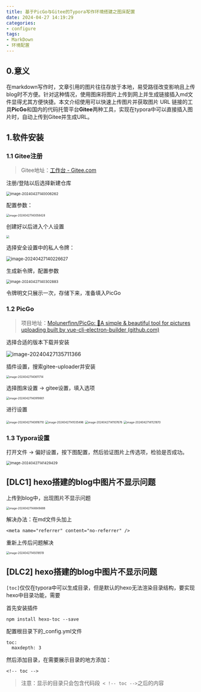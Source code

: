 ```yaml
---
title: 基于PicGo与Gitee的Typora写作环境搭建之图床配置
date: 2024-04-27 14:19:29
categories:
- configure
tags: 
- MarkDown
- 环境配置
---
```


<meta name="referrer" content="no-referrer" />

<!-- toc -->

## 0.意义

在markdown写作时，文章引用的图片往往存放于本地，易受路径改变影响且上传blog时不方便。针对这种情况，使用图床将图片上传到网上并生成链接插入md文件显得尤其方便快捷。本文介绍使用可以快速上传图片并获取图片 URL 链接的工具**PicGo**和国内的代码托管平台**Gitee**两种工具，实现在typora中可以直接插入图片时，自动上传到Gitee并生成URL。

## 1.软件安装

### 1.1 Gitee注册

> Gitee地址：[工作台 - Gitee.com](https://gitee.com/)

注册/登陆以后选择新建仓库

<img src="https://gitee.com/tosfk/blog-pic/raw/master/202404271400303.png" alt="image-20240427140006262" style="zoom: 67%;" />

配置参数：

<img src="https://gitee.com/tosfk/blog-pic/raw/master/202404271400487.png" alt="image-20240427140058428" style="zoom: 50%;" />

创建好以后进入个人设置

<img src="https://gitee.com/tosfk/blog-pic/raw/master/202404271415276.png" style="zoom:50%;" />

选择安全设置中的私人令牌：

<img src="https://gitee.com/tosfk/blog-pic/raw/master/202404271402661.png" alt="image-20240427140226627" style="zoom:80%;" />

生成新令牌，配置参数

<img src="https://gitee.com/tosfk/blog-pic/raw/master/202404271403925.png" alt="image-20240427140302883" style="zoom: 67%;" />

令牌明文只展示一次，存储下来，准备填入PicGo



### 1.2 PicGo

> 项目地址：[Molunerfinn/PicGo: :rocket:A simple & beautiful tool for pictures uploading built by vue-cli-electron-builder (github.com)](https://github.com/Molunerfinn/PicGo)

选择合适的版本下载并安装

![image-20240427135711366](https://gitee.com/tosfk/blog-pic/raw/master/202404271357417.png)

插件设置，搜索gitee-uploader并安装

<img src="https://gitee.com/tosfk/blog-pic/raw/master/202404271406770.png" alt="image-20240427140611714" style="zoom:50%;" />

选择图床设置 -> gitee设置，填入选项

<img src="https://gitee.com/tosfk/blog-pic/raw/master/202404271409956.png" alt="image-20240427140919901" style="zoom:50%;" />

进行设置

<img src="https://gitee.com/tosfk/blog-pic/raw/master/202404271408771.png" alt="image-20240427140816710" style="zoom:50%;" />

<img src="https://gitee.com/tosfk/blog-pic/raw/master/202404271410561.png" alt="image-20240427141035496" style="zoom:50%;" />

<img src="https://gitee.com/tosfk/blog-pic/raw/master/202404271411736.png" alt="image-20240427141107678" style="zoom:50%;" />

<img src="https://gitee.com/tosfk/blog-pic/raw/master/202404271411923.png" alt="image-20240427141121870" style="zoom:50%;" />



### 1.3 Typora设置

打开文件 -> 偏好设置，按下图配置，然后验证图片上传选项，检验是否成功。

<img src="https://gitee.com/tosfk/blog-pic/raw/master/202404271414499.png" alt="image-20240427141429429" style="zoom:67%;" />



## [DLC1] hexo搭建的blog中图片不显示问题

上传到blog中，出现图片不显示问题

<img src="https://gitee.com/tosfk/blog-pic/raw/master/202404271448552.png" alt="image-20240427144849488" style="zoom:50%;" />

解决办法：在md文件头加上

```
<meta name="referrer" content="no-referrer" />
```

重新上传后问题解决

<img src="https://gitee.com/tosfk/blog-pic/raw/master/202404271450593.png" alt="image-20240427145018519" style="zoom:50%;" />



## [DLC2] hexo搭建的blog中图片不显示问题

`[toc]`仅仅在typora中可以生成目录，但是默认的hexo无法渲染目录结构，要实现hexo中目录功能，需要

首先安装插件

```
npm install hexo-toc --save
```

配置根目录下的_config.yml文件

```
toc:
  maxdepth: 3
```

然后添加目录，在需要展示目录的地方添加：

```
<!-- toc -->
```

> 注意：显示的目录只会包含代码段` < !-- toc -->`之后的内容